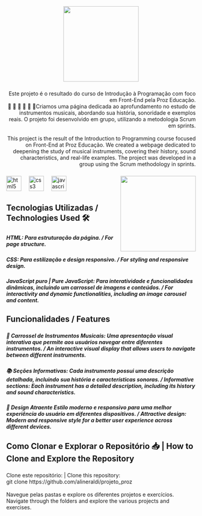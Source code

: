 <div align="center">
  <img height="200" src="https://i.postimg.cc/L4Jcnc4r/Banner-para-Linkedin-Tecnologia-em-Preto-2.png"  />
</div>

###

<p align="right">Este projeto é o resultado do curso de Introdução à Programação com foco em Front-End pela Proz Educação. <br>🪈 🎹 🎸 🪇 🎻 🥁Criamos uma página dedicada ao aprofundamento no estudo de instrumentos musicais, abordando sua história, sonoridade e exemplos reais. O projeto foi desenvolvido em grupo, utilizando a metodologia Scrum em sprints.<br><br>This project is the result of the Introduction to Programming course focused on Front-End at Proz Educação. We created a webpage dedicated to deepening the study of musical instruments, covering their history, sound characteristics, and real-life examples. The project was developed in a group using the Scrum methodology in sprints.</p>

###

<img align="right" height="200" src="https://i.giphy.com/media/v1.Y2lkPTc5MGI3NjExMTN2OWVpbHdqMjhudW52eGNjZ2JkbjEzczR0emVieW92aHU5c2w2MCZlcD12MV9pbnRlcm5hbF9naWZfYnlfaWQmY3Q9Zw/IBLDRBrZwjdip2WXRJ/giphy.gif"/>

###

<div align="left">
  <img src="https://cdn.jsdelivr.net/gh/devicons/devicon/icons/html5/html5-original.svg" height="40" alt="html5 logo"  />
  <img width="12" />
  <img src="https://cdn.jsdelivr.net/gh/devicons/devicon/icons/css3/css3-original.svg" height="40" alt="css3 logo"  />
  <img width="12" />
  <img src="https://cdn.jsdelivr.net/gh/devicons/devicon/icons/javascript/javascript-original.svg" height="40" alt="javascript logo"  />
</div>

###

<h2 align="left">Tecnologias Utilizadas / Technologies Used 🛠️</h2>

###

<h5 align="left">HTML: Para estruturação da página. / For page structure.</h5>

###

<h5 align="left">CSS: Para estilização e design responsivo. / For styling and responsive design.</h5>

###

<h5 align="left">JavaScript puro | Pure JavaScript: Para interatividade e funcionalidades dinâmicas, incluindo um carrossel de imagens e conteúdos. / For interactivity and dynamic functionalities, including an image carousel and content.</h5>

###

<h2 align="left">Funcionalidades / Features</h2>

###

<h5 align="left">🎡 Carrossel de Instrumentos Musicais: Uma apresentação visual interativa que permite aos usuários navegar entre diferentes instrumentos. / An interactive visual display that allows users to navigate between different instruments.</h5>

###

<h5 align="left">📚 Seções Informativas: Cada instrumento possui uma descrição detalhada, incluindo sua história e características sonoras. / Informative sections: Each instrument has a detailed description, including its history and sound characteristics.</h5>

###

<h5 align="left">🎨 Design Atraente Estilo moderno e responsivo para uma melhor experiência do usuário em diferentes dispositivos. / Attractive design: Modern and responsive style for a better user experience across different devices.</h5>

###

<h2 align="left">Como Clonar e Explorar o Repositório 📥 | How to Clone and Explore the Repository</h2>

###

<p align="left">Clone este repositório: | Clone this repository:<br>git clone https://github.com/alineraldi/projeto_proz<br><br>Navegue pelas pastas e explore os diferentes projetos e exercícios.<br>Navigate through the folders and explore the various projects and exercises.</p>
